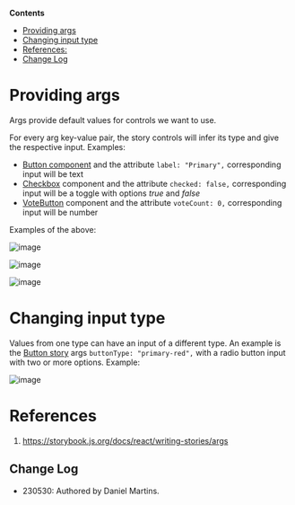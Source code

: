 **Contents**

- [Providing args](#providing-args)
- [Changing input type](#changing-input-type)
- [References:](#references-)
- [Change Log](#change-log)

# Providing args

Args provide default values for controls we want to use.

For every arg key-value pair, the story controls will infer its type and give the respective input. Examples:

* [Button component](https://github.com/hicommonwealth/commonwealth/blob/master/packages/commonwealth/.storybook/stories/atoms/Button.stories.tsx) and the attribute `label: "Primary",` corresponding input will be text
* [Checkbox](https://github.com/hicommonwealth/commonwealth/blob/master/packages/commonwealth/.storybook/stories/molecules/Checkbox.stories.tsx) component and the attribute `checked: false,` corresponding input will be a toggle with options _true_ and _false_
* [VoteButton](https://github.com/hicommonwealth/commonwealth/blob/master/packages/commonwealth/.storybook/stories/molecules/VoteButton.stories.tsx) component and the attribute `voteCount: 0,` corresponding input will be number

Examples of the above:

![image](https://github.com/hicommonwealth/commonwealth/assets/30223098/377a3224-fed3-4e15-adaa-01d74a620ce6)

![image](https://github.com/hicommonwealth/commonwealth/assets/30223098/1f0fc4d6-417b-4b6d-9b1e-3a0f3f692417)

![image](https://github.com/hicommonwealth/commonwealth/assets/30223098/cae0417d-6097-4f34-be83-bb0f87fccc43)

# Changing input type

Values from one type can have an input of a different type. An example is the [Button story](https://github.com/hicommonwealth/commonwealth/blob/master/packages/commonwealth/.storybook/stories/atoms/Button.stories.tsx) args `buttonType: "primary-red",` with a radio button input with two or more options. Example:

![image](https://github.com/hicommonwealth/commonwealth/assets/30223098/2785ff04-61f1-4c45-9f4f-9afc9080e5fa)

# References

1. <https://storybook.js.org/docs/react/writing-stories/args>

## Change Log

- 230530: Authored by Daniel Martins.
